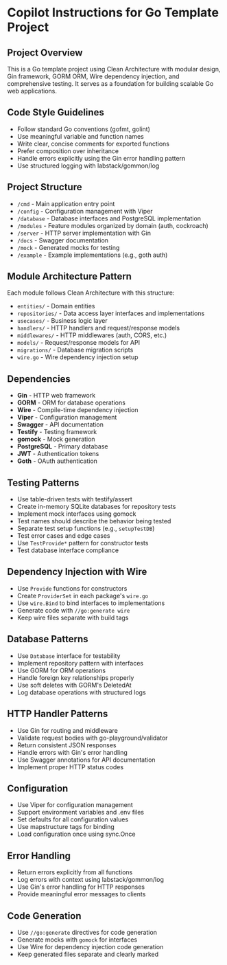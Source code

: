 # Copilot Instructions for Go Template Project

## Project Overview
This is a Go template project using Clean Architecture with modular design, Gin framework, GORM ORM, Wire dependency injection, and comprehensive testing. It serves as a foundation for building scalable Go web applications.

## Code Style Guidelines
- Follow standard Go conventions (gofmt, golint)
- Use meaningful variable and function names
- Write clear, concise comments for exported functions
- Prefer composition over inheritance
- Handle errors explicitly using the Gin error handling pattern
- Use structured logging with labstack/gommon/log

## Project Structure
- `/cmd` - Main application entry point
- `/config` - Configuration management with Viper
- `/database` - Database interfaces and PostgreSQL implementation
- `/modules` - Feature modules organized by domain (auth, cockroach)
- `/server` - HTTP server implementation with Gin
- `/docs` - Swagger documentation
- `/mock` - Generated mocks for testing
- `/example` - Example implementations (e.g., goth auth)

## Module Architecture Pattern
Each module follows Clean Architecture with this structure:
- `entities/` - Domain entities
- `repositories/` - Data access layer interfaces and implementations
- `usecases/` - Business logic layer
- `handlers/` - HTTP handlers and request/response models
- `middlewares/` - HTTP middlewares (auth, CORS, etc.)
- `models/` - Request/response models for API
- `migrations/` - Database migration scripts
- `wire.go` - Wire dependency injection setup

## Dependencies
- **Gin** - HTTP web framework
- **GORM** - ORM for database operations
- **Wire** - Compile-time dependency injection
- **Viper** - Configuration management
- **Swagger** - API documentation
- **Testify** - Testing framework
- **gomock** - Mock generation
- **PostgreSQL** - Primary database
- **JWT** - Authentication tokens
- **Goth** - OAuth authentication

## Testing Patterns
- Use table-driven tests with testify/assert
- Create in-memory SQLite databases for repository tests
- Implement mock interfaces using gomock
- Test names should describe the behavior being tested
- Separate test setup functions (e.g., `setupTestDB`)
- Test error cases and edge cases
- Use `TestProvide*` pattern for constructor tests
- Test database interface compliance

## Dependency Injection with Wire
- Use `Provide` functions for constructors
- Create `ProviderSet` in each package's `wire.go`
- Use `wire.Bind` to bind interfaces to implementations
- Generate code with `//go:generate wire`
- Keep wire files separate with build tags

## Database Patterns
- Use `Database` interface for testability
- Implement repository pattern with interfaces
- Use GORM for ORM operations
- Handle foreign key relationships properly
- Use soft deletes with GORM's DeletedAt
- Log database operations with structured logs

## HTTP Handler Patterns
- Use Gin for routing and middleware
- Validate request bodies with go-playground/validator
- Return consistent JSON responses
- Handle errors with Gin's error handling
- Use Swagger annotations for API documentation
- Implement proper HTTP status codes

## Configuration
- Use Viper for configuration management
- Support environment variables and .env files
- Set defaults for all configuration values
- Use mapstructure tags for binding
- Load configuration once using sync.Once

## Error Handling
- Return errors explicitly from all functions
- Log errors with context using labstack/gommon/log
- Use Gin's error handling for HTTP responses
- Provide meaningful error messages to clients

## Code Generation
- Use `//go:generate` directives for code generation
- Generate mocks with `gomock` for interfaces
- Use Wire for dependency injection code generation
- Keep generated files separate and clearly marked
